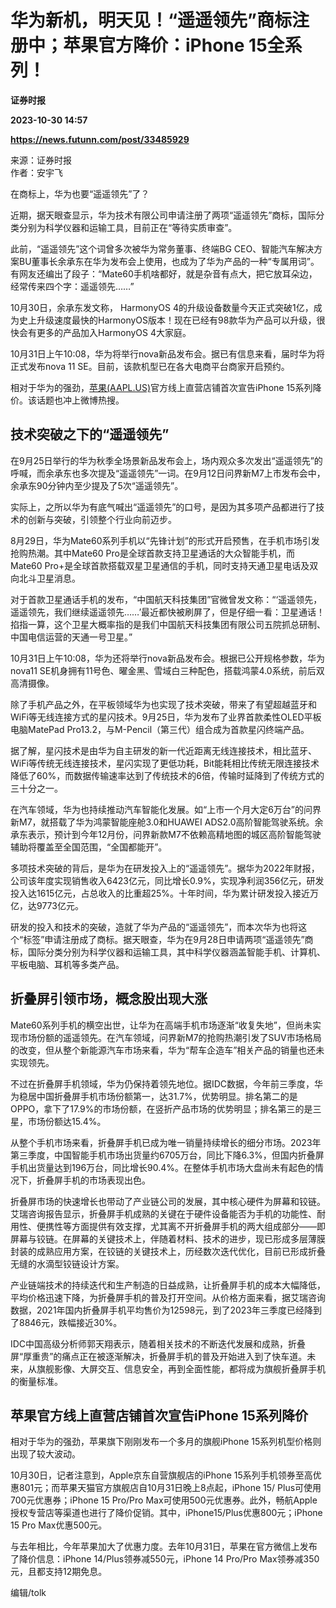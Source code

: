 # 华为新机，明天见！“遥遥领先”商标注册中；苹果官方降价：iPhone 15全系列！
**证券时报**

**2023-10-30 14:57**

**https://news.futunn.com/post/33485929**

来源：证券时报  
作者：安宇飞

在商标上，华为也要“遥遥领先”了？

近期，据天眼查显示，华为技术有限公司申请注册了两项“遥遥领先”商标，国际分类分别为科学仪器和运输工具，目前正在“等待实质审查”。

此前，“遥遥领先”这个词曾多次被华为常务董事、终端BG CEO、智能汽车解决方案BU董事长余承东在华为发布会上使用，也成为了华为产品的一种“专属用词”。有网友还编出了段子：“Mate60手机啥都好，就是杂音有点大，把它放耳朵边，经常传来四个字：遥遥领先……”

10月30日，余承东发文称， HarmonyOS 4的升级设备数量今天正式突破1亿，成为史上升级速度最快的HarmonyOS版本！现在已经有98款华为产品可以升级，很快会有更多的产品加入HarmonyOS 4大家庭。

10月31日上午10:08，华为将举行nova新品发布会。据已有信息来看，届时华为将正式发布nova 11 SE。目前，该款机型已在各大电商平台商家开启预约。

相对于华为的强劲，[苹果(AAPL.US)](https://www.futunn.com/quote/stock?m=us&code=AAPL)官方线上直营店铺首次宣告iPhone 15系列降价。该话题也冲上微博热搜。

技术突破之下的“遥遥领先”
-------------

在9月25日举行的华为秋季全场景新品发布会上，场内观众多次发出“遥遥领先”的呼喊，而余承东也多次提及“遥遥领先”一词。在9月12日问界新M7上市发布会中，余承东90分钟内至少提及了5次“遥遥领先”。

实际上，之所以华为有底气喊出“遥遥领先”的口号，是因为其多项产品都进行了技术的创新与突破，引领整个行业向前迈步。

8月29日，华为Mate60系列手机以“先锋计划”的形式开启预售，在手机市场引发抢购热潮。其中Mate60 Pro是全球首款支持卫星通话的大众智能手机，而Mate60 Pro+是全球首款搭载双星卫星通信的手机，同时支持天通卫星电话及双向北斗卫星消息。

对于首款卫星通话手机的发布，“中国航天科技集团”官微曾发文称：“‘遥遥领先，遥遥领先，我们继续遥遥领先……’最近都快被刷屏了，但是仔细一看：卫星通话！掐指一算，这个卫星大概率指的是我们中国航天科技集团有限公司五院抓总研制、中国电信运营的天通一号卫星。”

10月31日上午10:08，华为还将举行nova新品发布会。根据已公开规格参数，华为nova11 SE机身拥有11号色、曜金黑、雪域白三种配色，搭载鸿蒙4.0系统，前后双高清摄像。

除了手机产品之外，在平板领域华为也实现了技术突破，带来了有望超越蓝牙和WiFi等无线连接方式的星闪技术。9月25日，华为发布了业界首款柔性OLED平板电脑MatePad Pro13.2，与M-Pencil（第三代）组合成为首款星闪终端产品。

据了解，星闪技术是由华为自主研发的新一代近距离无线连接技术，相比蓝牙、WiFi等传统无线连接技术，星闪实现了更低功耗，Bit能耗相比传统无限连接技术降低了60%，而数据传输速率达到了传统技术的6倍，传输时延降到了传统方式的三十分之一。

在汽车领域，华为也持续推动汽车智能化发展。如“上市一个月大定6万台”的问界新M7，就搭载了华为鸿蒙智能座舱3.0和HUAWEI ADS2.0高阶智能驾驶系统。余承东表示，预计到今年12月份，问界新款M7不依赖高精地图的城区高阶智能驾驶辅助将覆盖至全国范围，“全国都能开”。

多项技术突破的背后，是华为在研发投入上的“遥遥领先”。据华为2022年财报，公司该年度实现销售收入6423亿元，同比增长0.9%，实现净利润356亿元，研发投入达1615亿元，占总收入的比重超25%。十年时间，华为累计研发投入接近万亿，达9773亿元。

研发的投入和技术的突破，造就了华为产品的“遥遥领先”，而本次华为也将这个“标签”申请注册成了商标。据天眼查，华为在9月28日申请两项“遥遥领先”商标，国际分类分别为科学仪器和运输工具，其中科学仪器涵盖智能手机、计算机、平板电脑、耳机等多类产品。

折叠屏引领市场，概念股出现大涨
---------------

Mate60系列手机的横空出世，让华为在高端手机市场逐渐“收复失地”，但尚未实现市场份额的遥遥领先。在汽车领域，问界新M7的抢购热潮引发了SUV市场格局的改变，但从整个新能源汽车市场来看，华为“帮车企造车”相关产品的销量也还未实现领先。

不过在折叠屏手机领域，华为仍保持着领先地位。据IDC数据，今年前三季度，华为稳居中国折叠屏手机市场份额第一，达31.7%，优势明显。排名第二的是OPPO，拿下了17.9%的市场份额，在竖折产品市场的优势明显；排名第三的是三星，市场份额达15.4%。

从整个手机市场来看，折叠屏手机已成为唯一销量持续增长的细分市场。2023年第三季度，中国智能手机市场出货量约6705万台，同比下降6.3%，但国内折叠屏手机出货量达到196万台，同比增长90.4%。在整体手机市场大盘尚未有起色的情况下，折叠屏手机的市场表现出色。

折叠屏市场的快速增长也带动了产业链公司的发展，其中核心硬件为屏幕和铰链。艾瑞咨询报告显示，折叠屏手机成熟的关键在于硬件设备能否为手机的功能性、耐用性、便携性等方面提供有效支撑，尤其离不开折叠屏手机的两大组成部分——即屏幕与铰链。在屏幕的关键技术上，伴随着材料、技术的进步，现已形成多层薄膜封装的成熟应用方案，在铰链的关键技术上，历经数次迭代优化，目前已形成折叠无缝的水滴型铰链设计方案。

产业链端技术的持续迭代和生产制造的日益成熟，让折叠屏手机的成本大幅降低，平均价格迅速下降，为折叠屏手机的普及打开空间。从价格方面来看，据艾瑞咨询数据，2021年国内折叠屏手机平均售价为12598元，到了2023年三季度已经降到了8846元，跌幅接近30%。

IDC中国高级分析师郭天翔表示，随着相关技术的不断迭代发展和成熟，折叠屏“厚重贵”的痛点正在被逐渐解决，折叠屏手机的普及开始进入到了快车道。未来，从旗舰影像、大屏交互、信息安全，再到全面性能，都将成为旗舰折叠屏手机的衡量标准。

苹果官方线上直营店铺首次宣告iPhone 15系列降价
---------------------------

相对于华为的强劲，苹果旗下刚刚发布一个多月的旗舰iPhone 15系列机型价格则出现了较大波动。

10月30日，记者注意到，Apple京东自营旗舰店的iPhone 15系列手机领券至高优惠801元；而苹果天猫官方旗舰店自10月31日晚上8点起，iPhone 15/ Plus可使用700元优惠券；iPhone 15 Pro/Pro Max可使用500元优惠券。此外，畅航Apple授权专营店等渠道也进行了降价促销。其中，iPhone15/Plus优惠800元；iPhone 15 Pro Max优惠500元。

与去年相比，今年苹果加大了优惠力度。去年10月31日，苹果在官方微信上发布了降价信息：iPhone 14/Plus领券减550元，iPhone 14 Pro/Pro Max领券减350元，且都支持12期免息。

编辑/tolk
